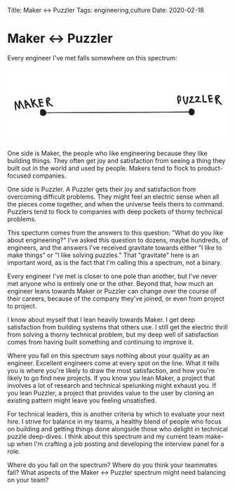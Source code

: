 Title: Maker <-> Puzzler
Tags: engineering,culture
Date: 2020-02-18

# Maker <-> Puzzler

Every engineer I've met falls somewhere on this spectrum:

![The maker to puzzler spectrum](/posts/2020/02/_eng-approach-scale.png)

One side is Maker, the people who like engineering because they like building things. They often get joy and satisfaction from seeing a thing they built out in the world and used by people. Makers tend to flock to product-focused companies.

One side is Puzzler. A Puzzler gets their joy and satisfaction from overcoming difficult problems. They might feel an electric sense when all the pieces come together, and when the universe feels theirs to command. Puzzlers tend to flock to companies with deep pockets of thorny technical problems.

This specturm comes from the answers to this question: "What do you like about engineering?" I've asked this question to dozens, maybe hundreds, of engineers, and the answers I've received gravitate towards either "I like to make things" or "I like solving puzzles." That "gravitate" here is an important word, as is the fact that I'm calling this a spectrum, not a binary.

Every engineer I've met is closer to one pole than another, but I've never met anyone who is entirely one or the other. Beyond that, how much an engineer leans towards Maker or Puzzler can change over the course of their careers, because of the company they've joined, or even from project to project.

I know about myself that I lean heavily towards Maker. I get deep satisfaction from building systems that others use. I still get the electric thrill from solving a thorny technical problem, but my deep well of satisfaction comes from having built something and continuing to improve it. 

Where you fall on this spectrum says nothing about your quality as an engineer. Excellent engineers come at every spot on the line. What it tells you is where you're likely to draw the most satisfaction, and how you're likely to go find new projects. If you know you lean Maker, a project that involves a lot of research and technical spelunking might exhaust you. If you lean Puzzler, a project that provides value to the user by cloning an existing pattern might leave you feeling unsatisfied.

For technical leaders, this is another criteria by which to evaluate your next hire. I strive for balance in my teams, a healthy blend of people who focus on building and getting things done alongside those who delight in technical puzzle deep-dives. I think about this spectrum and my current team make-up when I'm crafting a job posting and developing the interview panel for a role.

Where do you fall on the spectrum? Where do you think your teammates fall? What aspects of the Maker <-> Puzzler spectrum might need balancing on your team?